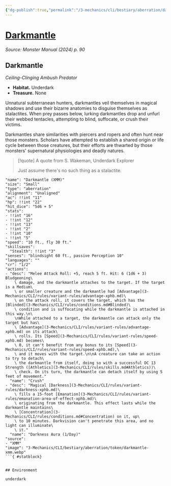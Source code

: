 ```yaml
---
{"dg-publish":true,"permalink":"/3-mechanics/cli/bestiary/aberration/darkmantle-xmm/","tags":["ttrpg-cli/compendium/src/5e/xmm","ttrpg-cli/monster/cr/1-2","ttrpg-cli/monster/environment/underdark","ttrpg-cli/monster/size/small","ttrpg-cli/monster/type/aberration"],"noteIcon":""}
---
```


# [Darkmantle](3-Mechanics\CLI\bestiary\aberration/darkmantle-xmm.md)
*Source: Monster Manual (2024) p. 90*  

## Darkmantle

*Ceiling-Clinging Ambush Predator*

- **Habitat.** Underdark  
- **Treasure.** None  

Unnatural subterranean hunters, darkmantles veil themselves in magical shadows and use their bizarre anatomies to disguise themselves as stalactites. When prey passes below, lurking darkmantles drop and unfurl their webbed tentacles, attempting to blind, suffocate, or crush their victims.

Darkmantles share similarities with piercers and ropers and often hunt near those monsters. Scholars have attempted to establish a shared origin or life cycle between those creatures, but their efforts are thwarted by those monsters' supernatural physiologies and deadly natures.

> [!quote] A quote from S. Wakeman, Underdark Explorer  
> 
> Just assume there's no such thing as a stalactite.


```statblock
"name": "Darkmantle (XMM)"
"size": "Small"
"type": "aberration"
"alignment": "Unaligned"
"ac": !!int "11"
"hp": !!int "22"
"hit_dice": "5d6 + 5"
"stats":
- !!int "16"
- !!int "12"
- !!int "13"
- !!int "2"
- !!int "10"
- !!int "5"
"speed": "10 ft., fly 30 ft."
"skillsaves":
  "Stealth": !!int "3"
"senses": "blindsight 60 ft., passive Perception 10"
"languages": ""
"cr": "1/2"
"actions":
- "desc": "Melee Attack Roll: +5, reach 5 ft. Hit: 6 (1d6 + 3) Bludgeoning\
    \ damage, and the darkmantle attaches to the target. If the target is a Medium\
    \ or smaller creature and the darkmantle had [Advantage](3-Mechanics/CLI/rules/variant-rules/advantage-xphb.md)\
    \ on the attack roll, it covers the target, which has the [Blinded](3-Mechanics/CLI/rules/conditions.md#Blinded)\
    \ condition and is suffocating while the darkmantle is attached in this way.\n\
    \nWhile attached to a target, the darkmantle can attack only the target but has\
    \ [Advantage](3-Mechanics/CLI/rules/variant-rules/advantage-xphb.md) on its attack\
    \ rolls. Its [Speed](3-Mechanics/CLI/rules/variant-rules/speed-xphb.md) becomes\
    \ 0, it can't benefit from any bonus to its [Speed](3-Mechanics/CLI/rules/variant-rules/speed-xphb.md),\
    \ and it moves with the target.\n\nA creature can take an action to try to detach\
    \ the darkmantle from itself, doing so with a successful DC 13 Strength ([Athletics](3-Mechanics/CLI/rules/skills.md#Athletics))\
    \ check. On its turn, the darkmantle can detach itself by using 5 feet of movement."
  "name": "Crush"
- "desc": "Magical [Darkness](3-Mechanics/CLI/rules/variant-rules/darkness-xphb.md)\
    \ fills a 15-foot [Emanation](3-Mechanics/CLI/rules/variant-rules/emanation-area-of-effect-xphb.md)\
    \ originating from the darkmantle. This effect lasts while the darkmantle maintains\
    \ [Concentration](3-Mechanics/CLI/rules/conditions.md#Concentration) on it, up\
    \ to 10 minutes. Darkvision can't penetrate this area, and no light can illuminate\
    \ it."
  "name": "Darkness Aura (1/Day)"
"source":
- "XMM"
"image": "3-Mechanics/CLI/bestiary/aberration/token/darkmantle-xmm.webp"
```{ #statblock}


## Environment

underdark